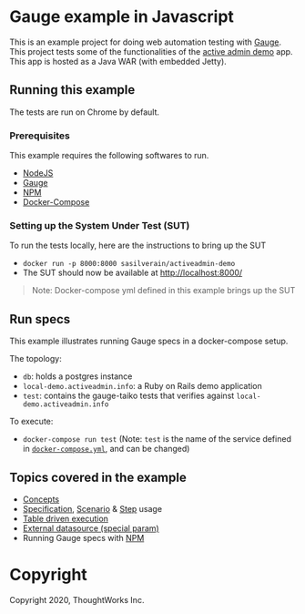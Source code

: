 # Gauge example in Javascript

This is an example project for doing web automation testing with [Gauge](http://getgauge.io). This project tests some of the functionalities of the [active admin demo](https://github.com/getgauge/activeadmin-demo) app. This app is hosted as a Java WAR (with embedded Jetty).

## Running this example
The tests are run on Chrome by default.

### Prerequisites

This example requires the following softwares to run.
  * [NodeJS](https://nodejs.org/en/)
  * [Gauge](https://docs.gauge.org/getting_started/installing-gauge.html)
  * [NPM](https://www.npmjs.com/)
  * [Docker-Compose](https://docs.docker.com/compose/)

### Setting up the System Under Test (SUT)

To run the tests locally, here are the instructions to bring up the SUT

* `docker run -p 8000:8000 sasilverain/activeadmin-demo`
* The SUT should now be available at [http://localhost:8000/](http://localhost:8000)

> Note: Docker-compose yml defined in this example brings up the SUT

## Run specs

This example illustrates running Gauge specs in a docker-compose setup. 

The topology: 

- `db`: holds a postgres instance
- `local-demo.activeadmin.info`: a Ruby on Rails demo application
- `test`: contains the gauge-taiko tests that verifies against `local-demo.activeadmin.info`

To execute:

- `docker-compose run test` (Note: `test` is the name of the service defined in [`docker-compose.yml`](docker-compose.yml), and can be changed)

## Topics covered in the example

* [Concepts](https://docs.gauge.org/latest/writing-specifications.html#concept)
* [Specification](https://docs.gauge.org/latest/writing-specifications.html#specifications-spec), [Scenario](https://docs.gauge.org/latest/writing-specifications.html#longstart-scenarios) & [Step](https://docs.gauge.org/latest/writing-specifications.html#longstart-steps) usage
* [Table driven execution](https://docs.gauge.org/latest/execution.html#data-driven-execution)
* [External datasource (special param)](https://docs.gauge.org/latest/execution.html#external-csv-for-data-table)
* Running Gauge specs with [NPM](https://www.npmjs.com/)

# Copyright
Copyright 2020, ThoughtWorks Inc.
